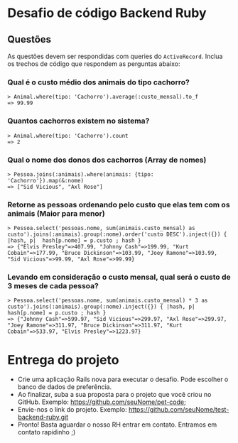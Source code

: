 # Desafio de código Backend Ruby

## Questões

As questões devem ser respondidas com queries do `ActiveRecord`.
Inclua os trechos de código que respondem as perguntas abaixo:

### Qual é o custo médio dos animais do tipo cachorro?

```
> Animal.where(tipo: 'Cachorro').average(:custo_mensal).to_f
=> 99.99
```

### Quantos cachorros existem no sistema?

```
> Animal.where(tipo: 'Cachorro').count
=> 2
```

### Qual o nome dos donos dos cachorros (Array de nomes)

```
> Pessoa.joins(:animais).where(animais: {tipo: 'Cachorro'}).map(&:nome)
=> ["Sid Vicious", "Axl Rose"]
```

### Retorne as pessoas ordenando pelo custo que elas tem com os animais (Maior para menor)

```
> Pessoa.select('pessoas.nome, sum(animais.custo_mensal) as custo').joins(:animais).group(:nome).order('custo DESC').inject({}) { |hash, p|  hash[p.nome] = p.custo ; hash }
=> {"Elvis Presley"=>407.99, "Johnny Cash"=>199.99, "Kurt Cobain"=>177.99, "Bruce Dickinson"=>103.99, "Joey Ramone"=>103.99, "Sid Vicious"=>99.99, "Axl Rose"=>99.99}
```
### Levando em consideração o custo mensal, qual será o custo de 3 meses de cada pessoa?

```
> Pessoa.select('pessoas.nome, sum(animais.custo_mensal) * 3 as custo').joins(:animais).group(:nome).inject({}) { |hash, p|  hash[p.nome] = p.custo ; hash }
=> {"Johnny Cash"=>599.97, "Sid Vicious"=>299.97, "Axl Rose"=>299.97, "Joey Ramone"=>311.97, "Bruce Dickinson"=>311.97, "Kurt Cobain"=>533.97, "Elvis Presley"=>1223.97}
```

# Entrega do projeto

- Crie uma aplicação Rails nova para executar o desafio. Pode escolher o banco de dados de preferência.
- Ao finalizar, suba a sua proposta para o projeto que você criou no GitHub. Exemplo: https://github.com/seuNome/pet-code;
- Envie-nos o link do projeto. Exemplo: https://github.com/seuNome/test-backend-ruby.git
- Pronto! Basta aguardar o nosso RH entrar em contato. Entramos em contato rapidinho ;)
